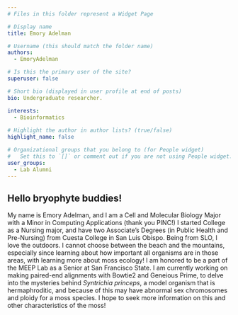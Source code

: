 ```yaml
---
# Files in this folder represent a Widget Page

# Display name
title: Emory Adelman

# Username (this should match the folder name)
authors:
  - EmoryAdelman

# Is this the primary user of the site?
superuser: false

# Short bio (displayed in user profile at end of posts)
bio: Undergraduate researcher. 

interests:
  - Bioinformatics
      
# Highlight the author in author lists? (true/false)
highlight_name: false

# Organizational groups that you belong to (for People widget)
#   Set this to `[]` or comment out if you are not using People widget.
user_groups:
  - Lab Alumni
---
```


## Hello bryophyte buddies! 

My name is Emory Adelman, and I am a Cell and Molecular Biology Major with a Minor in Computing Applications (thank you PINC!)
I started College as a Nursing major, and have two Associate’s Degrees (in Public Health and Pre-Nursing) from Cuesta College in San Luis Obispo. 
Being from SLO, I love the outdoors. 
I cannot choose between the beach and the mountains, especially since learning about how important all organisms are in those areas, with learning more about moss ecology! 
I am honored to be a part of the MEEP Lab as a Senior at San Francisco State. 
I am currently working on making paired-end alignments with Bowtie2 and Geneious Prime, to delve into the mysteries behind *Syntrichia princeps*, a model organism that is hermaphroditic, and because of this may have abnormal sex chromosomes and ploidy for a moss species. 
I hope to seek more information on this and other characteristics of the moss! 

